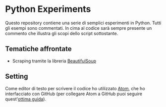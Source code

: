 # Python Experiments
Questo repository contiene una serie di semplici esperimenti in Python. Tutti gli esempi sono commentati. In cima al codice sarà sempre presente un commento che illustra gli scopi dello script sottostante.

## Tematiche affrontate
- Scraping tramite la libreria [BeautifulSoup](https://www.crummy.com/software/BeautifulSoup/)

## Setting
Come editor di testo per scrivere il codice ho utilizzato [Atom](https://atom.io/), che ho interfacciato con GitHub (per collegare Atom a GitHub puoi seguire quest'[ottima guida](https://www.youtube.com/watch?v=6HsZMl-qV5k)).
